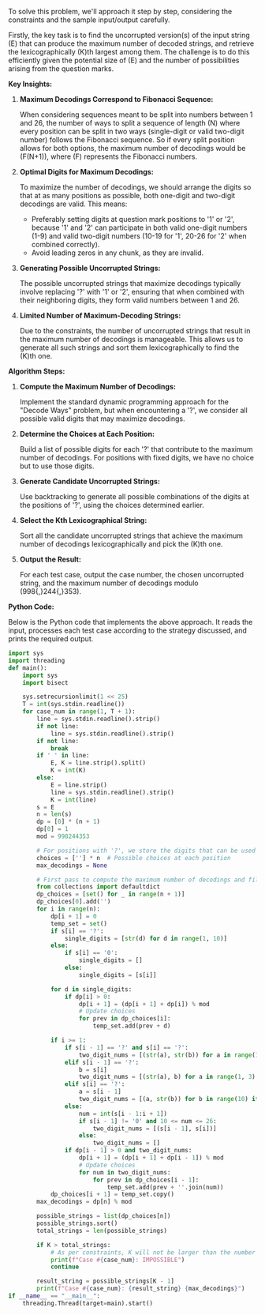 To solve this problem, we'll approach it step by step, considering the constraints and the sample input/output carefully.

Firstly, the key task is to find the uncorrupted version(s) of the input string \(E\) that can produce the maximum number of decoded strings, and retrieve the lexicographically \(K\)th largest among them. The challenge is to do this efficiently given the potential size of \(E\) and the number of possibilities arising from the question marks.

**Key Insights:**

1. **Maximum Decodings Correspond to Fibonacci Sequence:**
   
   When considering sequences meant to be split into numbers between 1 and 26, the number of ways to split a sequence of length \(N\) where every position can be split in two ways (single-digit or valid two-digit number) follows the Fibonacci sequence. So if every split position allows for both options, the maximum number of decodings would be \(F(N+1)\), where \(F\) represents the Fibonacci numbers.

2. **Optimal Digits for Maximum Decodings:**

   To maximize the number of decodings, we should arrange the digits so that at as many positions as possible, both one-digit and two-digit decodings are valid. This means:

   - Preferably setting digits at question mark positions to '1' or '2', because '1' and '2' can participate in both valid one-digit numbers (1-9) and valid two-digit numbers (10-19 for '1', 20-26 for '2' when combined correctly).
   - Avoid leading zeros in any chunk, as they are invalid.

3. **Generating Possible Uncorrupted Strings:**

   The possible uncorrupted strings that maximize decodings typically involve replacing '?' with '1' or '2', ensuring that when combined with their neighboring digits, they form valid numbers between 1 and 26.

4. **Limited Number of Maximum-Decoding Strings:**

   Due to the constraints, the number of uncorrupted strings that result in the maximum number of decodings is manageable. This allows us to generate all such strings and sort them lexicographically to find the \(K\)th one.

**Algorithm Steps:**

1. **Compute the Maximum Number of Decodings:**

   Implement the standard dynamic programming approach for the "Decode Ways" problem, but when encountering a '?', we consider all possible valid digits that may maximize decodings.

2. **Determine the Choices at Each Position:**

   Build a list of possible digits for each '?' that contribute to the maximum number of decodings. For positions with fixed digits, we have no choice but to use those digits.

3. **Generate Candidate Uncorrupted Strings:**

   Use backtracking to generate all possible combinations of the digits at the positions of '?', using the choices determined earlier.

4. **Select the Kth Lexicographical String:**

   Sort all the candidate uncorrupted strings that achieve the maximum number of decodings lexicographically and pick the \(K\)th one.

5. **Output the Result:**

   For each test case, output the case number, the chosen uncorrupted string, and the maximum number of decodings modulo \(998{,}244{,}353\).

**Python Code:**

Below is the Python code that implements the above approach. It reads the input, processes each test case according to the strategy discussed, and prints the required output.

```python
import sys
import threading
def main():
    import sys
    import bisect

    sys.setrecursionlimit(1 << 25)
    T = int(sys.stdin.readline())
    for case_num in range(1, T + 1):
        line = sys.stdin.readline().strip()
        if not line:
            line = sys.stdin.readline().strip()
        if not line:
            break
        if ' ' in line:
            E, K = line.strip().split()
            K = int(K)
        else:
            E = line.strip()
            line = sys.stdin.readline().strip()
            K = int(line)
        s = E
        n = len(s)
        dp = [0] * (n + 1)
        dp[0] = 1
        mod = 998244353

        # For positions with '?', we store the digits that can be used to maximize decodings
        choices = [''] * n  # Possible choices at each position
        max_decodings = None

        # First pass to compute the maximum number of decodings and fill choices
        from collections import defaultdict
        dp_choices = [set() for _ in range(n + 1)]
        dp_choices[0].add('')
        for i in range(n):
            dp[i + 1] = 0
            temp_set = set()
            if s[i] == '?':
                single_digits = [str(d) for d in range(1, 10)]
            else:
                if s[i] == '0':
                    single_digits = []
                else:
                    single_digits = [s[i]]

            for d in single_digits:
                if dp[i] > 0:
                    dp[i + 1] = (dp[i + 1] + dp[i]) % mod
                    # Update choices
                    for prev in dp_choices[i]:
                        temp_set.add(prev + d)

            if i >= 1:
                if s[i - 1] == '?' and s[i] == '?':
                    two_digit_nums = [(str(a), str(b)) for a in range(1, 3) for b in range(10) if 10 <= int(f"{a}{b}") <= 26]
                elif s[i - 1] == '?':
                    b = s[i]
                    two_digit_nums = [(str(a), b) for a in range(1, 3) if 10 <= int(f"{a}{b}") <= 26]
                elif s[i] == '?':
                    a = s[i - 1]
                    two_digit_nums = [(a, str(b)) for b in range(10) if 10 <= int(f"{a}{b}") <= 26]
                else:
                    num = int(s[i - 1:i + 1])
                    if s[i - 1] != '0' and 10 <= num <= 26:
                        two_digit_nums = [(s[i - 1], s[i])]
                    else:
                        two_digit_nums = []
                if dp[i - 1] > 0 and two_digit_nums:
                    dp[i + 1] = (dp[i + 1] + dp[i - 1]) % mod
                    # Update choices
                    for num in two_digit_nums:
                        for prev in dp_choices[i - 1]:
                            temp_set.add(prev + ''.join(num))
            dp_choices[i + 1] = temp_set.copy()
        max_decodings = dp[n] % mod

        possible_strings = list(dp_choices[n])
        possible_strings.sort()
        total_strings = len(possible_strings)

        if K > total_strings:
            # As per constraints, K will not be larger than the number of uncorrupted strings
            print(f"Case #{case_num}: IMPOSSIBLE")
            continue

        result_string = possible_strings[K - 1]
        print(f"Case #{case_num}: {result_string} {max_decodings}")
if __name__ == "__main__":
    threading.Thread(target=main).start()
```